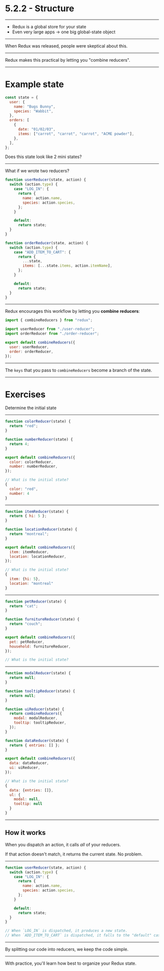 # 5.2.2 - Structure

---

- Redux is a global store for your state
- Even very large apps -> one big global-state object

---

When Redux was released, people were skeptical about this.

---

Redux makes this practical by letting you "combine reducers".

---

# Example state

```js
const state = {
  user: {
    name: "Bugs Bunny",
    species: "Wabbit",
  },
  orders: [
    {
      date: "01/02/03",
      items: ["carrot", "carrot", "carrot", "ACME powder"],
    },
  ],
};
```

Does this state look like 2 mini states?

---

What if we wrote two reducers?

```js
function userReducer(state, action) {
  switch (action.type) {
    case "LOG_IN": {
      return {
        name: action.name,
        species: action.species,
      };
    }

    default:
      return state;
  }
}

function orderReducer(state, action) {
  switch (action.type) {
    case "ADD_ITEM_TO_CART": {
      return {
        ...state,
        items: [...state.items, action.itemName],
      };
    }

    default:
      return state;
  }
}
```

---

Redux encourages this workflow by letting you **combine reducers**:

```js
import { combineReducers } from "redux";

import userReducer from "./user-reducer";
import orderReducer from "./order-reducer";

export default combineReducers({
  user: userReducer,
  order: orderReducer,
});
```

---

The `keys` that you pass to `combineReducers` become a branch of the state.

---

# Exercises

Determine the initial state

---

```js
function colorReducer(state) {
  return "red";
}

function numberReducer(state) {
  return 4;
}

export default combineReducers({
  color: colorReducer,
  number: numberReducer,
});

// What is the initial state?
{
  color: "red",
  number: 4
}
```

---

```js
function itemReducer(state) {
  return { hi: 5 };
}

function locationReducer(state) {
  return "montreal";
}

export default combineReducers({
  item: itemReducer,
  location: locationReducer,
});

// What is the initial state?
{
  item: {hi: 5},
  location: "montreal"
}
```

---

```js
function petReducer(state) {
  return "cat";
}

function furnitureReducer(state) {
  return "couch";
}

export default combineReducers({
  pet: petReducer,
  household: furnitureReducer,
});

// What is the initial state?
```

---

```js
function modalReducer(state) {
  return null;
}

function tooltipReducer(state) {
  return null;
}

function uiReducer(state) {
  return combineReducers({
    modal: modalReducer,
    tooltip: tooltipReducer,
  });
}

function dataReducer(state) {
  return { entries: [] };
}

export default combineReducers({
  data: dataReducer,
  ui: uiReducer,
});

// What is the initial state?
{
  data: {entries: []},
  ul: {
    modal: null,
    tooltip: null
  }
}
```

---

## How it works

When you dispatch an action, it calls _all_ of your reducers.

If that action doesn't match, it returns the current state. No problem.

---

```js
function userReducer(state, action) {
  switch (action.type) {
    case "LOG_IN": {
      return {
        name: action.name,
        species: action.species,
      };
    }

    default:
      return state;
  }
}

// When `LOG_IN` is dispatched, it produces a new state.
// When `ADD_ITEM_TO_CART` is dispatched, it falls to the "default" case.
```

---

By splitting our code into reducers, we keep the code simple.

---

With practice, you'll learn how best to organize your Redux state.
